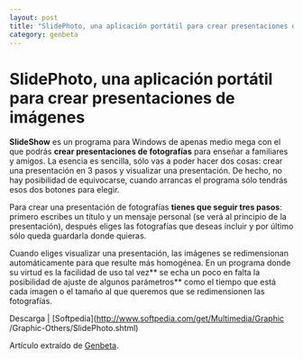 ```yaml
---
layout: post
title: "SlidePhoto, una aplicación portátil para crear presentaciones de imágenes"
category: genbeta
---
```


# SlidePhoto, una aplicación portátil para crear presentaciones de imágenes

**SlideShow** es un programa para Windows de apenas medio mega con el que podrás **crear presentaciones de fotografías** para enseñar a familiares y amigos. La esencia es sencilla, sólo vas a poder hacer dos cosas: crear una presentación en 3 pasos y visualizar una presentación. De hecho, no hay posibilidad de equivocarse, cuando arrancas el programa sólo tendrás esos dos botones para elegir.

Para crear una presentación de fotografías **tienes que seguir tres pasos**:
primero escribes un título y un mensaje personal (se verá al principio de la
presentación), después eliges las fotografías que deseas incluir y por último
sólo queda guardarla donde quieras.

Cuando eliges visualizar una presentación, las imágenes se redimensionan
automáticamente para que resulte más homogénea. En un programa donde su virtud
es la facilidad de uso tal vez** se echa un poco en falta la posibilidad de
ajuste de algunos parámetros** como el tiempo que está cada imagen o el tamaño
al que queremos que se redimensionen las fotografías.

Descarga | [Softpedia](http://www.softpedia.com/get/Multimedia/Graphic
/Graphic-Others/SlidePhoto.shtml)

Artículo extraído de [Genbeta](http://www.genbeta.com).